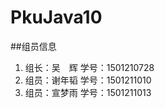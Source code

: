 # PkuJava10

##组员信息

1. 组长：吴&emsp;辉    学号：1501210728  
2. 组员：谢年韬    学号：1501211010  
3. 组员：宣梦雨    学号：1501211013

